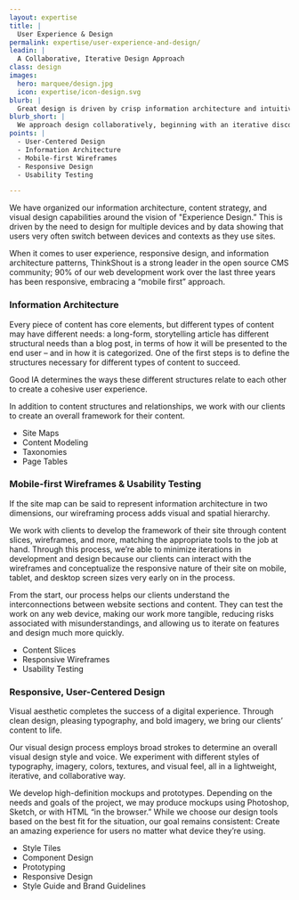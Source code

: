 ```yaml
---
layout: expertise
title: |
  User Experience & Design
permalink: expertise/user-experience-and-design/
leadin: | 
  A Collaborative, Iterative Design Approach
class: design
images:
  hero: marquee/design.jpg
  icon: expertise/icon-design.svg
blurb: |
  Great design is driven by crisp information architecture and intuitive user experience. It speaks to your organization's mission and resonates with the motivations of your online audiences. We approach design collaboratively, beginning with an iterative discovery process centered on adaptive, mobile-first content.  
blurb_short: |
  We approach design collaboratively, beginning with an iterative discovery process centered on adaptive, mobile-first content. 
points: |
  - User-Centered Design
  - Information Architecture
  - Mobile-first Wireframes
  - Responsive Design
  - Usability Testing 

---
```


We have organized our information architecture, content strategy, and visual design capabilities around the vision of "Experience Design.” This is driven by the need to design for multiple devices and by data showing that users very often switch between devices and contexts as they use sites.

When it comes to user experience, responsive design, and information architecture patterns, ThinkShout is a strong leader in the open source CMS community; 90% of our web development work over the last three years has been responsive, embracing a “mobile first” approach. 

### Information Architecture

Every piece of content has core elements, but different types of content may have different needs: a long-form, storytelling article has different structural needs than a blog post, in terms of how it will be presented to the end user – and in how it is categorized. One of the first steps is to define the structures necessary for different types of content to succeed.

Good IA determines the ways these different structures relate to each other to create a cohesive user experience. 

In addition to content structures and relationships, we work with our clients to create an overall framework for their content.

* Site Maps
* Content Modeling
* Taxonomies 
* Page Tables

### Mobile-first Wireframes & Usability Testing

If the site map can be said to represent information architecture in two dimensions, our wireframing process adds visual and spatial hierarchy.

We work with clients to develop the framework of their site through content slices, wireframes, and more, matching the appropriate tools to the job at hand. Through this process, we’re able to minimize iterations in development and design because our clients can interact with the wireframes and conceptualize the responsive nature of their site on mobile, tablet, and desktop screen sizes very early on in the process. 

From the start, our process helps our clients understand the interconnections between website sections and content. They can test the work on any web device, making our work more tangible, reducing risks associated with misunderstandings, and allowing us to iterate on features and design much more quickly.

* Content Slices
* Responsive Wireframes
* Usability Testing

### Responsive, User-Centered Design

Visual aesthetic completes the success of a digital experience. Through clean design, pleasing typography, and bold imagery, we bring our clients’ content to life.

Our visual design process employs broad strokes to determine an overall visual design style and voice. We experiment with different styles of typography, imagery, colors, textures, and visual feel, all in a lightweight, iterative, and collaborative way. 

We develop high-definition mockups and prototypes. Depending on the needs and goals of the project, we may produce mockups using Photoshop, Sketch, or with HTML “in the browser.” While we choose our design tools based on the best fit for the situation, our goal remains consistent: Create an amazing experience for users no matter what device they’re using.  

* Style Tiles
* Component Design
* Prototyping
* Responsive Design
* Style Guide and Brand Guidelines



